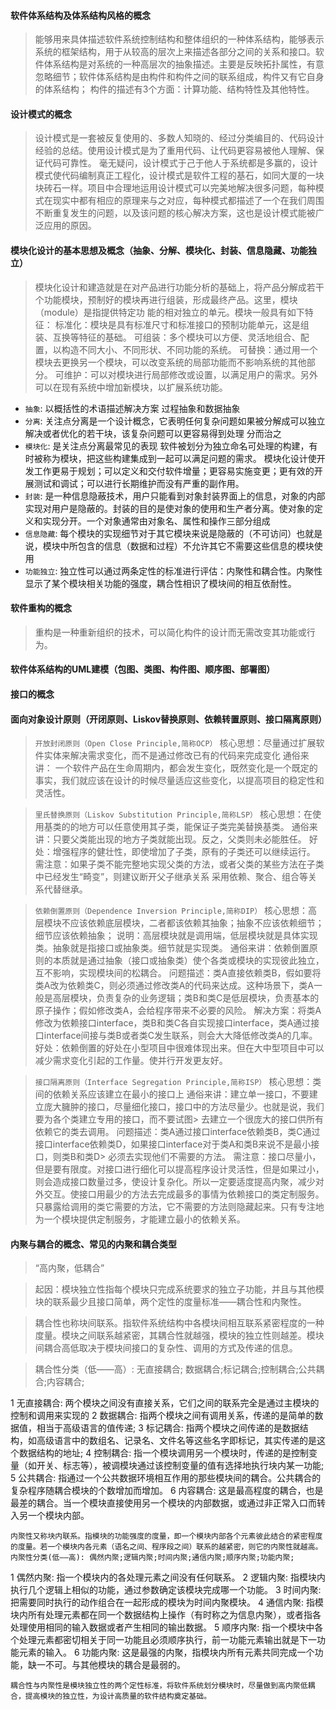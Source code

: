 #### 软件体系结构及体系结构风格的概念
> 能够用来具体描述软件系统控制结构和整体组织的一种体系结构，能够表示系统的框架结构，用于从较高的层次上来描述各部分之间的关系和接口。软件体系结构是对系统的一种高层次的抽象描述。主要是反映拓扑属性，有意忽略细节；软件体系结构是由构件和构件之间的联系组成，构件又有它自身的体系结构；
> 构件的描述有3个方面：计算功能、结构特性及其他特性。

#### 设计模式的概念
> 设计模式是一套被反复使用的、多数人知晓的、经过分类编目的、代码设计经验的总结。使用设计模式是为了重用代码、让代码更容易被他人理解、保证代码可靠性。 毫无疑问，设计模式于己于他人于系统都是多赢的，设计模式使代码编制真正工程化，设计模式是软件工程的基石，如同大厦的一块块砖石一样。项目中合理地运用设计模式可以完美地解决很多问题，每种模式在现实中都有相应的原理来与之对应，每种模式都描述了一个在我们周围不断重复发生的问题，以及该问题的核心解决方案，这也是设计模式能被广泛应用的原因。

#### 模块化设计的基本思想及概念（抽象、分解、模块化、封装、信息隐藏、功能独立）
> 模块化设计和建造就是在对产品进行功能分析的基础上，将产品分解成若干个功能模块，预制好的模块再进行组装，形成最终产品。这里，模块（module）是指提供特定功 能的相对独立的单元。模块一般具有如下特征：
> 标准化：模块是具有标准尺寸和标准接口的预制功能单元，这是组装、互换等特征的基础。
> 可组装：多个模块可以方便、灵活地组合、配置，以构造不同大小、不同形状、不同功能的系统。
> 可替换：通过用一个模块去更换另一个模块，可以改变系统的局部功能而不影响系统的其他部分。
> 可维护：可以对模块进行局部修改或设置，以满足用户的需求。另外可以在现有系统中增加新模块，以扩展系统功能。

* `抽象`: 以概括性的术语描述解决方案 过程抽象和数据抽象
* `分离`: 关注点分离是一个设计概念，它表明任何复杂问题如果被分解成可以独立解决或者优化的若干块，该复杂问题可以更容易得到处理 分而治之
* `模块化`: 是关注点分离最常见的表现 软件被划分为独立命名可处理的构建，有时被称为模块，把这些构建集成到一起可以满足问题的需求。
模块化设计使开发工作更易于规划；可以定义和交付软件增量；更容易实施变更；更有效的开展测试和调试；可以进行长期维护而没有严重的副作用。
* `封装`: 是一种信息隐蔽技术，用户只能看到对象封装界面上的信息，对象的内部实现对用户是隐蔽的。封装的目的是使对象的使用和生产者分离。使对象的定义和实现分开。一个对象通常由对象名、属性和操作三部分组成
* `信息隐藏`: 每个模块的实现细节对于其它模块来说是隐蔽的（不可访问）也就是说，模块中所包含的信息（数据和过程）不允许其它不需要这些信息的模块使用
* `功能独立`: 独立性可以通过两条定性的标准进行评估：内聚性和耦合性。内聚性显示了某个模块相关功能的强度，耦合性相识了模块间的相互依耐性。

#### 软件重构的概念
> 重构是一种重新组织的技术，可以简化构件的设计而无需改变其功能或行为。

#### 软件体系结构的UML建模（包图、类图、构件图、顺序图、部署图）

#### 接口的概念

#### 面向对象设计原则（开闭原则、Liskov替换原则、依赖转置原则、接口隔离原则）

> `开放封闭原则（Open Close Principle,简称OCP）`
> 核心思想：尽量通过扩展软件实体来解决需求变化，而不是通过修改已有的代码来完成变化
> 通俗来讲： 一个软件产品在生命周期内，都会发生变化，既然变化是一个既定的事实，我们就应该在设计的时候尽量适应这些变化，以提高项目的稳定性和灵活性。

> `里氏替换原则（Liskov Substitution Principle,简称LSP）`
> 核心思想：在使用基类的的地方可以任意使用其子类，能保证子类完美替换基类。
> 通俗来讲：只要父类能出现的地方子类就能出现。反之，父类则未必能胜任。
> 好处：增强程序的健壮性，即使增加了子类，原有的子类还可以继续运行。
> 需注意：如果子类不能完整地实现父类的方法，或者父类的某些方法在子类中已经发生“畸变”，则建议断开父子继承关系 采用依赖、聚合、组合等关系代替继承。

> `依赖倒置原则（Dependence Inversion Principle,简称DIP）`
> 核心思想：高层模块不应该依赖底层模块，二者都该依赖其抽象；抽象不应该依赖细节；细节应该依赖抽象；
> 说明：高层模块就是调用端，低层模块就是具体实现类。抽象就是指接口或抽象类。细节就是实现类。
> 通俗来讲：依赖倒置原则的本质就是通过抽象（接口或抽象类）使个各类或模块的实现彼此独立，互不影响，实现模块间的松耦合。
> 问题描述：类A直接依赖类B，假如要将类A改为依赖类C，则必须通过修改类A的代码来达成。这种场景下，类A一般是高层模块，负责复杂的业务逻辑；类B和类C是低层模块，负责基本的原子操作；假如修改类A，会给程序带来不必要的风险。
> 解决方案：将类A修改为依赖接口interface，类B和类C各自实现接口interface，类A通过接口interface间接与类B或者类C发生联系，则会大大降低修改类A的几率。
> 好处：依赖倒置的好处在小型项目中很难体现出来。但在大中型项目中可以减少需求变化引起的工作量。使并行开发更友好。

> `接口隔离原则（Interface Segregation Principle,简称ISP）`
> 核心思想：类间的依赖关系应该建立在最小的接口上
> 通俗来讲：建立单一接口，不要建立庞大臃肿的接口，尽量细化接口，接口中的方法尽量少。也就是说，我们要为各个类建立专用的接口，而不要试图> 去建立一个很庞大的接口供所有依赖它的类去调用。
> 问题描述：类A通过接口interface依赖类B，类C通过接口interface依赖类D，如果接口interface对于类A和类B来说不是最小接口，则类B和类D> 必须去实现他们不需要的方法。
> 需注意：接口尽量小，但是要有限度。对接口进行细化可以提高程序设计灵活性，但是如果过小，则会造成接口数量过多，使设计复杂化。所以一定要适度提高内聚，减少对外交互。使接口用最少的方法去完成最多的事情为依赖接口的类定制服务。只暴露给调用的类它需要的方法，它不需要的方法则隐藏起来。只有专注地为一个模块提供定制服务，才能建立最小的依赖关系。

#### 内聚与耦合的概念、常见的内聚和耦合类型
> “高内聚，低耦合”

> 起因：模块独立性指每个模块只完成系统要求的独立子功能，并且与其他模块的联系最少且接口简单，两个定性的度量标准――耦合性和内聚性。

> 耦合性也称块间联系。指软件系统结构中各模块间相互联系紧密程度的一种度量。模块之间联系越紧密，其耦合性就越强，模块的独立性则越差。模块间耦合高低取决于模块间接口的复杂性、调用的方式及传递的信息。

> 耦合性分类（低――高）: 无直接耦合; 数据耦合;标记耦合;控制耦合;公共耦合;内容耦合;

1 无直接耦合: 两个模块之间没有直接关系，它们之间的联系完全是通过主模块的控制和调用来实现的
2 数据耦合: 指两个模块之间有调用关系，传递的是简单的数据值，相当于高级语言的值传递;
3 标记耦合: 指两个模块之间传递的是数据结构，如高级语言中的数组名、记录名、文件名等这些名字即标记，其实传递的是这个数据结构的地址;
4 控制耦合: 指一个模块调用另一个模块时，传递的是控制变量（如开关、标志等），被调模块通过该控制变量的值有选择地执行块内某一功能;
5 公共耦合: 指通过一个公共数据环境相互作用的那些模块间的耦合。公共耦合的复杂程序随耦合模块的个数增加而增加。
6 内容耦合: 这是最高程度的耦合，也是最差的耦合。当一个模块直接使用另一个模块的内部数据，或通过非正常入口而转入另一个模块内部。
 
    内聚性又称块内联系。指模块的功能强度的度量，即一个模块内部各个元素彼此结合的紧密程度的度量。若一个模块内各元素（语名之间、程序段之间）联系的越紧密，则它的内聚性就越高。
    内聚性分类(低――高): 偶然内聚;逻辑内聚;时间内聚;通信内聚;顺序内聚;功能内聚;
1 偶然内聚: 指一个模块内的各处理元素之间没有任何联系。
2 逻辑内聚: 指模块内执行几个逻辑上相似的功能，通过参数确定该模块完成哪一个功能。
3 时间内聚: 把需要同时执行的动作组合在一起形成的模块为时间内聚模块。
4 通信内聚: 指模块内所有处理元素都在同一个数据结构上操作（有时称之为信息内聚），或者指各处理使用相同的输入数据或者产生相同的输出数据。
5 顺序内聚: 指一个模块中各个处理元素都密切相关于同一功能且必须顺序执行，前一功能元素输出就是下一功能元素的输入。
6 功能内聚: 这是最强的内聚，指模块内所有元素共同完成一个功能，缺一不可。与其他模块的耦合是最弱的。
 
    耦合性与内聚性是模块独立性的两个定性标准，将软件系统划分模块时，尽量做到高内聚低耦合，提高模块的独立性，为设计高质量的软件结构奠定基础。







